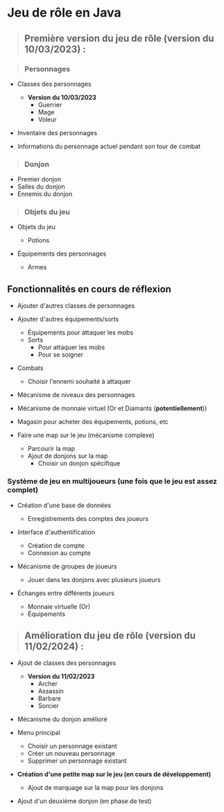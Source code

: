 # Jeu de rôle en Java

> ## Première version du jeu de rôle (version du 10/03/2023) :
    
> ### Personnages

- Classes des personnages
  - **Version du 10/03/2023**
    - Guerrier
    - Mage
    - Voleur

- Inventaire des personnages

- Informations du personnage actuel pendant son tour de combat

> ### Donjon

- Premier donjon
- Salles du donjon
- Ennemis du donjon

> ### Objets du jeu

- Objets du jeu
  - Potions

- Équipements des personnages
  - Armes

## Fonctionnalités en cours de réflexion

- Ajouter d'autres classes de personnages

- Ajouter d'autres équipements/sorts
  - Équipements pour attaquer les mobs
  - Sorts
    - Pour attaquer les mobs
    - Pour se soigner

- Combats
  - Choisir l'ennemi souhaité à attaquer

- Mécanisme de niveaux des personnages

- Mécanisme de monnaie virtuel (Or et Diamants (**potentiellement**))

- Magasin pour acheter des équipements, potions, etc

- Faire une map sur le jeu (mécanisme complexe)
  - Parcourir la map
  - Ajout de donjons sur la map
    - Choisir un donjon spécifique

### Système de jeu en multijoueurs (une fois que le jeu est assez complet)

- Création d'une base de données
  - Enregistrements des comptes des joueurs

- Interface d'authentification
  - Création de compte
  - Connexion au compte

- Mécanisme de groupes de joueurs
  - Jouer dans les donjons avec plusieurs joueurs

- Échanges entre différents joueurs
  - Monnaie virtuelle (Or)
  - Équipements

> ## Amélioration du jeu de rôle (version du 11/02/2024) :

- Ajout de classes des personnages
  - **Version du 11/02/2023**
    - Archer
    - Assassin
    - Barbare
    - Sorcier

- Mécanisme du donjon amélioré

- Menu principal
  - Choisir un personnage existant
  - Créer un nouveau personnage
  - Supprimer un personnage existant

- **Création d'une petite map sur le jeu (en cours de développement)**
  - Ajout de marquage sur la map pour les donjons

- Ajout d'un deuxième donjon (en phase de test)